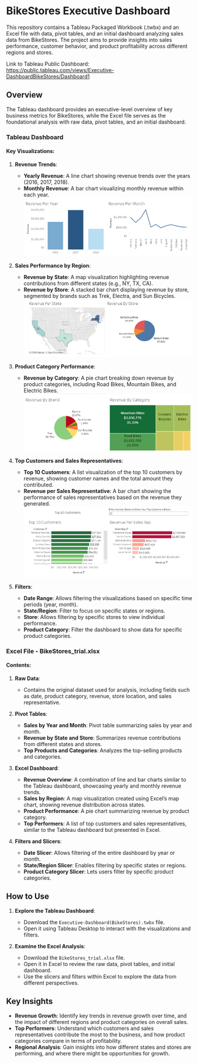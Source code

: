 # BikeStores Executive Dashboard

This repository contains a Tableau Packaged Workbook (.twbx) and an Excel file with data, pivot tables, and an initial dashboard analyzing sales data from BikeStores. The project aims to provide insights into sales performance, customer behavior, and product profitability across different regions and stores.

Link to Tableau Public Dashboard: https://public.tableau.com/views/Executive-DashboardBikeStores/Dashboard1

## Overview

The Tableau dashboard provides an executive-level overview of key business metrics for BikeStores, while the Excel file serves as the foundational analysis with raw data, pivot tables, and an initial dashboard.

### Tableau Dashboard

#### Key Visualizations:
1. **Revenue Trends**:
   - **Yearly Revenue**: A line chart showing revenue trends over the years (2016, 2017, 2018).
   - **Monthly Revenue**: A bar chart visualizing monthly revenue within each year.
     ![](/img/year_month_trend.png?raw=true)

2. **Sales Performance by Region**:
   - **Revenue by State**: A map visualization highlighting revenue contributions from different states (e.g., NY, TX, CA).
   - **Revenue by Store**: A stacked bar chart displaying revenue by store, segmented by brands such as Trek, Electra, and Sun Bicycles.
     ![](/img/state_store_trend.png?raw=true)

3. **Product Category Performance**:
   - **Revenue by Category**: A pie chart breaking down revenue by product categories, including Road Bikes, Mountain Bikes, and Electric Bikes.
     ![](/img/category_brand.png?raw=true)

4. **Top Customers and Sales Representatives**:
   - **Top 10 Customers**: A list visualization of the top 10 customers by revenue, showing customer names and the total amount they contributed.
   - **Revenue per Sales Representative**: A bar chart showing the performance of sales representatives based on the revenue they generated.
     ![](/img/top_customer_and_sales_rep.png?raw=true)

5. **Filters**:
   - **Date Range**: Allows filtering the visualizations based on specific time periods (year, month).
   - **State/Region**: Filter to focus on specific states or regions.
   - **Store**: Allows filtering by specific stores to view individual performance.
   - **Product Category**: Filter the dashboard to show data for specific product categories.

### Excel File - BikeStores_trial.xlsx

#### Contents:
1. **Raw Data**:
   - Contains the original dataset used for analysis, including fields such as date, product category, revenue, store location, and sales representative.

2. **Pivot Tables**:
   - **Sales by Year and Month**: Pivot table summarizing sales by year and month.
   - **Revenue by State and Store**: Summarizes revenue contributions from different states and stores.
   - **Top Products and Categories**: Analyzes the top-selling products and categories.

3. **Excel Dashboard**:
   - **Revenue Overview**: A combination of line and bar charts similar to the Tableau dashboard, showcasing yearly and monthly revenue trends.
   - **Sales by Region**: A map visualization created using Excel’s map chart, showing revenue distribution across states.
   - **Product Performance**: A pie chart summarizing revenue by product category.
   - **Top Performers**: A list of top customers and sales representatives, similar to the Tableau dashboard but presented in Excel.

4. **Filters and Slicers**:
   - **Date Slicer**: Allows filtering of the entire dashboard by year or month.
   - **State/Region Slicer**: Enables filtering by specific states or regions.
   - **Product Category Slicer**: Lets users filter by specific product categories.

## How to Use

1. **Explore the Tableau Dashboard**:
   - Download the `Executive-Dashboard(BikeStores).twbx` file.
   - Open it using Tableau Desktop to interact with the visualizations and filters.

2. **Examine the Excel Analysis**:
   - Download the `BikeStores_trial.xlsx` file.
   - Open it in Excel to review the raw data, pivot tables, and initial dashboard.
   - Use the slicers and filters within Excel to explore the data from different perspectives.

## Key Insights

- **Revenue Growth**: Identify key trends in revenue growth over time, and the impact of different regions and product categories on overall sales.
- **Top Performers**: Understand which customers and sales representatives contribute the most to the business, and how product categories compare in terms of profitability.
- **Regional Analysis**: Gain insights into how different states and stores are performing, and where there might be opportunities for growth.
